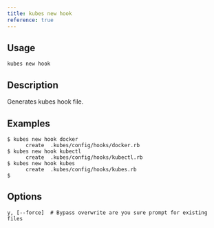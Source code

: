 ```yaml
---
title: kubes new hook
reference: true
---
```


## Usage

    kubes new hook

## Description

Generates kubes hook file.

## Examples

    $ kubes new hook docker
          create  .kubes/config/hooks/docker.rb
    $ kubes new hook kubectl
          create  .kubes/config/hooks/kubectl.rb
    $ kubes new hook kubes
          create  .kubes/config/hooks/kubes.rb
    $


## Options

```
y, [--force]  # Bypass overwrite are you sure prompt for existing files
```

